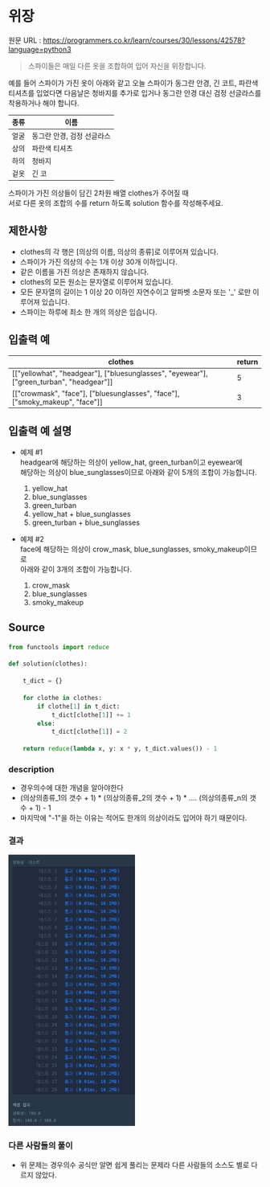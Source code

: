 # 위장

원문 URL : https://programmers.co.kr/learn/courses/30/lessons/42578?language=python3

> 스파이들은 매일 다른 옷을 조합하여 입어 자신을 위장합니다.  

예를 들어 스파이가 가진 옷이 아래와 같고 오늘 스파이가 동그란 안경, 긴 코트, 파란색 티셔츠를 입었다면
다음날은 청바지를 추가로 입거나 동그란 안경 대신 검정 선글라스를 착용하거나 해야 합니다.

|종류|이름|
|------|---|
|얼굴|동그란 안경, 검정 선글라스|
|상의|파란색 티셔츠|
|하의|청바지|
|겉옷|긴 코|

스파이가 가진 의상들이 담긴 2차원 배열 clothes가 주어질 때  
서로 다른 옷의 조합의 수를 return 하도록 solution 함수를 작성해주세요.

## 제한사항
- clothes의 각 행은 [의상의 이름, 의상의 종류]로 이루어져 있습니다.
- 스파이가 가진 의상의 수는 1개 이상 30개 이하입니다.
- 같은 이름을 가진 의상은 존재하지 않습니다.
- clothes의 모든 원소는 문자열로 이루어져 있습니다.
- 모든 문자열의 길이는 1 이상 20 이하인 자연수이고 알파벳 소문자 또는 '_' 로만 이루어져 있습니다.
- 스파이는 하루에 최소 한 개의 의상은 입습니다.

## 입출력 예
|clothes|	                                                                                    return|
|----|----|
|[["yellowhat", "headgear"], ["bluesunglasses", "eyewear"], ["green_turban", "headgear"]]|	5|
|[["crowmask", "face"], ["bluesunglasses", "face"], ["smoky_makeup", "face"]]|	            3|

## 입출력 예 설명

- 예제 #1  
headgear에 해당하는 의상이 yellow_hat, green_turban이고 eyewear에  
해당하는 의상이 blue_sunglasses이므로 아래와 같이 5개의 조합이 가능합니다.

    1. yellow_hat
    2. blue_sunglasses
    3. green_turban
    4. yellow_hat + blue_sunglasses
    5. green_turban + blue_sunglasses


- 예제 #2  
face에 해당하는 의상이 crow_mask, blue_sunglasses, smoky_makeup이므로  
아래와 같이 3개의 조합이 가능합니다.

    1. crow_mask
    2. blue_sunglasses
    3. smoky_makeup


## Source
```python
from functools import reduce

def solution(clothes):

    t_dict = {}

    for clothe in clothes:
        if clothe[1] in t_dict:
            t_dict[clothe[1]] += 1
        else:
            t_dict[clothe[1]] = 2

    return reduce(lambda x, y: x * y, t_dict.values()) - 1
```

### description
- 경우의수에 대한 개념을 알아야한다
- (의상의종류_1의 갯수 + 1) * (의상의종류_2의 갯수 + 1) * .... (의상의종류_n의 갯수 + 1) - 1
- 마지막에 "-1"을 하는 이유는 적어도 한개의 의상이라도 입어야 하기 때문이다.

### 결과
<img src="./../images/hash_3_1.png" width="50%">

### 다른 사람들의 풀이
- 위 문제는 경우의수 공식만 알면 쉽게 풀리는 문제라 다른 사람들의 소스도 별로 다르지 않았다.